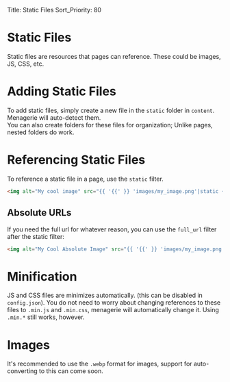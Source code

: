 Title: Static Files
Sort_Priority: 80

# Static Files

Static files are resources that pages can reference. These could be images, JS, CSS, etc.

# Adding Static Files

To add static files, simply create a new file in the `static` folder in `content`. Menagerie will auto-detect them.  
You can also create folders for these files for organization; Unlike pages, nested folders do work.

# Referencing Static Files

To reference a static file in a page, use the `static` filter.

```html
<img alt="My cool image" src="{{ '{{' }} 'images/my_image.png'|static {{ '}}' }}"/>
```

## Absolute URLs

If you need the full url for whatever reason, you can use the `full_url` filter after the static filter:

```html
<img alt="My Cool Absolute Image" src="{{ '{{' }} 'images/my_image.png'|static|full_url {{ '}}' }}"/>
```

# Minification

JS and CSS files are minimizes automatically. (this can be disabled in `config.json`). You do not need to worry about
changing references to these files to `.min.js` and `.min.css`, menagerie will automatically change it. Using `.min.*`
still works, however.

# Images

It's recommended to use the `.webp` format for images, support for auto-converting to this can come soon.

